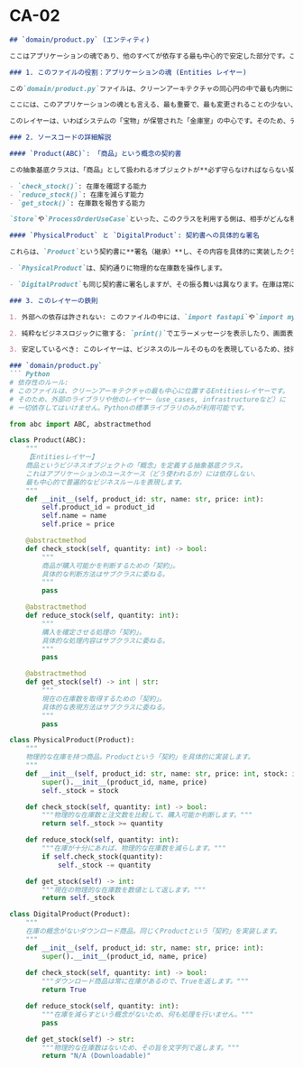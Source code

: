 # CA-02

```markdown
## `domain/product.py` (エンティティ)

ここはアプリケーションの魂であり、他のすべてが依存する最も中心的で安定した部分です。ここには、フレームワークやデータベースから独立した、純粋なビジネスルールが記述されています。「守るべき宝物」が何であるかを最初に定義します。

### 1. このファイルの役割：アプリケーションの魂 (Entities レイヤー)

この`domain/product.py`ファイルは、クリーンアーキテクチャの同心円の中で最も内側に位置するEntities（エンティティ）レイヤーです。

ここには、このアプリケーションの魂とも言える、最も重要で、最も変更されることの少ない、純粋なビジネスルールだけを記述します。

このレイヤーは、いわばシステムの「宝物」が保管された「金庫室」の中心です。そのため、データベース、Webフレームワーク、UIなど、外の世界のことは一切知りません。

### 2. ソースコードの詳細解説

#### `Product(ABC)`: 「商品」という概念の契約書

この抽象基底クラスは、「商品」として扱われるオブジェクトが**必ず守らなければならない契約（インターフェース）**を定義しています。

- `check_stock()`: 在庫を確認する能力
- `reduce_stock()`: 在庫を減らす能力
- `get_stock()`: 在庫数を報告する能力

`Store`や`ProcessOrderUseCase`といった、このクラスを利用する側は、相手がどんな種類の商品であっても、この3つの能力を持っていることを信頼して仕事を任せることができます。

#### `PhysicalProduct` と `DigitalProduct`: 契約書への具体的な署名

これらは、`Product`という契約書に**署名（継承）**し、その内容を具体的に実装したクラスです。

- `PhysicalProduct`は、契約通りに物理的な在庫数を操作します。

- `DigitalProduct`も同じ契約書に署名しますが、その振る舞いは異なります。在庫は常に「あり」とみなし、在庫を減らす処理は何も行いません。

### 3. このレイヤーの鉄則

1. 外部への依存は許されない: このファイルの中には、`import fastapi`や`import mysql.connector`のような、外側のレイヤーに属するライブラリの`import`文は絶対に現れません。

2. 純粋なビジネスロジックに徹する: `print()`でエラーメッセージを表示したり、画面表示用にデータを整形したりといった、ビジネスの本質と関係ない処理はここには書きません。

3. 安定しているべき: このレイヤーは、ビジネスのルールそのものを表現しているため、技術の流行り廃りの影響を受けません。最も安定した、変更頻度の低いレイヤーであるべきです。

### `domain/product.py`
``` Python
# 依存性のルール:
# このファイルは、クリーンアーキテクチャの最も中心に位置するEntitiesレイヤーです。
# そのため、外部のライブラリや他のレイヤー（use_cases, infrastructureなど）に
# 一切依存してはいけません。Pythonの標準ライブラリのみが利用可能です。

from abc import ABC, abstractmethod

class Product(ABC):
    """
    【Entitiesレイヤー】
    商品というビジネスオブジェクトの「概念」を定義する抽象基底クラス。
    これはアプリケーションのユースケース（どう使われるか）には依存しない、
    最も中心的で普遍的なビジネスルールを表現します。
    """
    def __init__(self, product_id: str, name: str, price: int):
        self.product_id = product_id
        self.name = name
        self.price = price

    @abstractmethod
    def check_stock(self, quantity: int) -> bool:
        """
        商品が購入可能かを判断するための「契約」。
        具体的な判断方法はサブクラスに委ねる。
        """
        pass

    @abstractmethod
    def reduce_stock(self, quantity: int):
        """
        購入を確定させる処理の「契約」。
        具体的な処理内容はサブクラスに委ねる。
        """
        pass

    @abstractmethod
    def get_stock(self) -> int | str:
        """
        現在の在庫数を取得するための「契約」。
        具体的な表現方法はサブクラスに委ねる。
        """
        pass

class PhysicalProduct(Product):
    """
    物理的な在庫を持つ商品。Productという「契約」を具体的に実装します。
    """
    def __init__(self, product_id: str, name: str, price: int, stock: int):
        super().__init__(product_id, name, price)
        self._stock = stock

    def check_stock(self, quantity: int) -> bool:
        """物理的な在庫数と注文数を比較して、購入可能か判断します。"""
        return self._stock >= quantity

    def reduce_stock(self, quantity: int):
        """在庫が十分にあれば、物理的な在庫数を減らします。"""
        if self.check_stock(quantity):
            self._stock -= quantity

    def get_stock(self) -> int:
        """現在の物理的な在庫数を数値として返します。"""
        return self._stock

class DigitalProduct(Product):
    """
    在庫の概念がないダウンロード商品。同じくProductという「契約」を実装します。
    """
    def __init__(self, product_id: str, name: str, price: int):
        super().__init__(product_id, name, price)
        
    def check_stock(self, quantity: int) -> bool:
        """ダウンロード商品は常に在庫があるので、Trueを返します。"""
        return True

    def reduce_stock(self, quantity: int):
        """在庫を減らすという概念がないため、何も処理を行いません。"""
        pass

    def get_stock(self) -> str:
        """物理的な在庫数はないため、その旨を文字列で返します。"""
        return "N/A (Downloadable)"

``` 

```